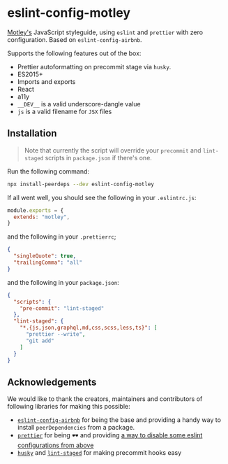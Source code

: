 # eslint-config-motley

[Motley's](motley.fi) JavaScript styleguide, using `eslint` and `prettier` with zero configuration.
Based on `eslint-config-airbnb`.

Supports the following features out of the box:

- Prettier autoformatting on precommit stage via `husky`.
- ES2015+
- Imports and exports
- React
- a11y
- `__DEV__` is a valid underscore-dangle value
- `js` is a valid filename for `JSX` files

## Installation

> Note that currently the script will override your `precommit` and `lint-staged` scripts in `package.json` if there's one.

Run the following command:

``` bash
npx install-peerdeps --dev eslint-config-motley
```

If all went well, you should see the following in your `.eslintrc.js`:

``` js
module.exports = {
  extends: "motley",
}
```

and the following in your `.prettierrc`;

``` json
{
  "singleQuote": true,
  "trailingComma": "all"
}
```

and the following in your `package.json`:

``` json
{
  "scripts": {
    "pre-commit": "lint-staged"
  },
  "lint-staged": {
    "*.{js,json,graphql,md,css,scss,less,ts}": [
      "prettier --write",
      "git add"
    ]
  }
}
```

## Acknowledgements

We would like to thank the creators, maintainers and contributors of following libraries for making this possible:

- [`eslint-config-airbnb`](https://github.com/airbnb/javascript/tree/master/packages/eslint-config-airbnb) for being the base and providing a handy way to install `peerDependencies` from a package.
- [`prettier`](https://github.com/prettier/prettier) for being :dark_sunglasses: and providing [a way to disable some eslint configurations from above](https://github.com/prettier/eslint-config-prettier)
- [`husky`](https://github.com/typicode/husky) and [`lint-staged`](https://github.com/okonet/lint-staged) for making precommit hooks easy
